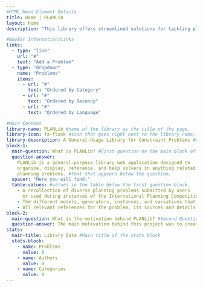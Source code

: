 ```yaml
---
#HTML Head Element Details
title: Home | PLANLib
layout: home
description: "This library offers streamlined solutions for tackling planning and network flow challenges. Dive into efficient tools and resources tailored to solve complex scheduling, logistics, and resource management problems. Whether you’re exploring optimization or need robust decision-making support, PLANLib’s homepage is your starting point for powerful, user-friendly planning solutions."

#NavBar Information/Links
links:
  - type: "link"
    url: "#"
    text: "Add a Problem"
  - type: "dropdown"
    name: "Problems"
    items:
      - url: "#"
        text: "Ordered by Category"
      - url: "#"
        text: "Ordered by Recency"
      - url: "#"
        text: "Ordered by Language"

#Main Content
library-name: PLANLib #name of the library as the title of the page.
library-icon: fa-flask #icon that goes right next to the library name.
library-description: A General-Usage Library for Constraint Problems #description of the library
block-1:
  main-question: What is PLANLib? #First question on the main block of the page.
  question-answer:
    PLANLib is a general-purpose library web application designed to
    organize, display, reference, and help solvers in anything related to
    planning problems. #Text that appears below the question.
  spacer: "Here you will find:"
  table-values: #values in the table below the first question block.
    - A recollection of diverse planning problems submitted by users
      or used during instances of the International Planning Competition (IPC)
    - The different models, generators, instances, and variations that problems might have
    - All relevant references for the problem, its sources and details.
block-2:
  main-question: What is the motivation behind PLANLib? #Second Question on the main page.
  question-answer: The main motivation behind this project was to create a centralised platform that allows for planners from all over the world to contribute to the community with new problems and new solutions in the most streamlined fashion possible. <br> It also establishes a historical repository of past problems that might not be available elsewhere on the internet. #Answer to the past question.
stats:
  main-title: Library Data #Main title of the stats block
  stats-block:
    - name: Problems
      value: 0
    - name: Authors
      value: 0
    - name: Categories
      value: 0
---
```

